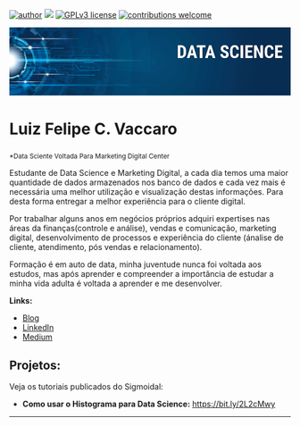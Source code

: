 [![author](https://img.shields.io/badge/author-carlosfab-red.svg)](https://www.linkedin.com/in/carlosfab) [![](https://img.shields.io/badge/python-3.7+-blue.svg)](https://www.python.org/downloads/release/python-365/) [![GPLv3 license](https://img.shields.io/badge/License-GPLv3-blue.svg)](http://perso.crans.org/besson/LICENSE.html) [![contributions welcome](https://img.shields.io/badge/contributions-welcome-brightgreen.svg?style=flat)](https://github.com/carlosfab/data_science/issues)

<p align="center">
  <img src="banner.png" >
</p>

# Luiz Felipe C. Vaccaro
<sub>*Data Sciente Voltada Para Marketing Digital Center</sub>

Estudante de Data Science e Marketing Digital, a cada dia temos uma maior quantidade de dados armazenados nos banco de dados e cada vez mais é necessária uma melhor utilização e visualização destas informações. Para desta forma entregar a melhor experiência para o cliente digital. 

Por trabalhar alguns anos em negócios próprios adquiri expertises nas áreas da finanças(controle e análise), vendas e comunicação, marketing digital, desenvolvimento de processos e experiência do cliente (ánalise de cliente, atendimento, pós vendas e relacionamento). 

Formação é em auto de data, minha juventude nunca foi voltada aos estudos, mas após aprender e compreender a importância de estudar a minha vida adulta é voltada a aprender e me desenvolver.


**Links:**
* [Blog](http://sigmoidal.ai)
* [LinkedIn](https://www.linkedin.com/in/luiz-felipe-cougo-vaccaro-9b5790184/)
* [Medium](https://www.medium.com)


## Projetos:
Veja os tutoriais publicados do Sigmoidal:

* **Como usar o Histograma para Data Science:** https://bit.ly/2L2cMwy

---




